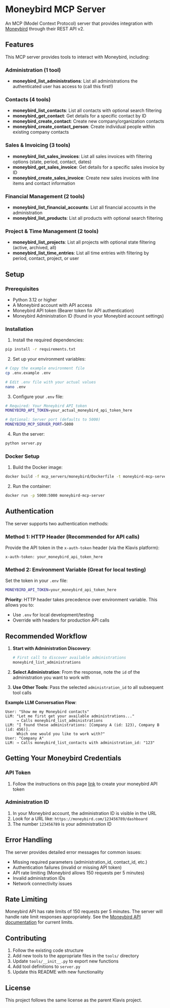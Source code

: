 # Moneybird MCP Server

An MCP (Model Context Protocol) server that provides integration with [Moneybird](https://moneybird.com) through their REST API v2.

## Features

This MCP server provides tools to interact with Moneybird, including:

### Administration (1 tool)
- **moneybird_list_administrations**: List all administrations the authenticated user has access to (call this first!)

### Contacts (4 tools)
- **moneybird_list_contacts**: List all contacts with optional search filtering
- **moneybird_get_contact**: Get details for a specific contact by ID
- **moneybird_create_contact**: Create new company/organization contacts
- **moneybird_create_contact_person**: Create individual people within existing company contacts

### Sales & Invoicing (3 tools)
- **moneybird_list_sales_invoices**: List all sales invoices with filtering options (state, period, contact, dates)
- **moneybird_get_sales_invoice**: Get details for a specific sales invoice by ID
- **moneybird_create_sales_invoice**: Create new sales invoices with line items and contact information

### Financial Management (2 tools)
- **moneybird_list_financial_accounts**: List all financial accounts in the administration
- **moneybird_list_products**: List all products with optional search filtering

### Project & Time Management (2 tools)
- **moneybird_list_projects**: List all projects with optional state filtering (active, archived, all)
- **moneybird_list_time_entries**: List all time entries with filtering by period, contact, project, or user

## Setup

### Prerequisites
- Python 3.12 or higher
- A Moneybird account with API access
- Moneybird API token (Bearer token for API authentication)
- Moneybird Administration ID (found in your Moneybird account settings)

### Installation

1. Install the required dependencies:
```bash
pip install -r requirements.txt
```

2. Set up your environment variables:
```bash
# Copy the example environment file
cp .env.example .env

# Edit .env file with your actual values
nano .env
```

3. Configure your `.env` file:
```bash
# Required: Your Moneybird API token
MONEYBIRD_API_TOKEN=your_actual_moneybird_api_token_here

# Optional: Server port (defaults to 5000)
MONEYBIRD_MCP_SERVER_PORT=5000
```

4. Run the server:
```bash
python server.py
```

### Docker Setup

1. Build the Docker image:
```bash
docker build -f mcp_servers/moneybird/Dockerfile -t moneybird-mcp-server .
```

2. Run the container:
```bash
docker run -p 5000:5000 moneybird-mcp-server
```

## Authentication

The server supports two authentication methods:

### Method 1: HTTP Header (Recommended for API calls)
Provide the API token in the `x-auth-token` header (via the Klavis platform):
```
x-auth-token: your_moneybird_api_token_here
```

### Method 2: Environment Variable (Great for local testing)
Set the token in your `.env` file:
```bash
MONEYBIRD_API_TOKEN=your_moneybird_api_token_here
```

**Priority**: HTTP header takes precedence over environment variable. This allows you to:
- Use `.env` for local development/testing
- Override with headers for production API calls


## Recommended Workflow

1. **Start with Administration Discovery**:
   ```bash
   # First call to discover available administrations
   moneybird_list_administrations
   ```

2. **Select Administration**: From the response, note the `id` of the administration you want to work with

3. **Use Other Tools**: Pass the selected `administration_id` to all subsequent tool calls

**Example LLM Conversation Flow**:
```
User: "Show me my Moneybird contacts"
LLM: "Let me first get your available administrations..."
     → Calls moneybird_list_administrations
LLM: "I found these administrations: [Company A (id: 123), Company B (id: 456)]. 
     Which one would you like to work with?"
User: "Company A"
LLM: → Calls moneybird_list_contacts with administration_id: "123"
```

## Getting Your Moneybird Credentials

### API Token
1. Follow the instructions on this page [link](https://developer.moneybird.com/authentication) to create your moneybird API token

### Administration ID
1. In your Moneybird account, the administration ID is visible in the URL
2. Look for a URL like: `https://moneybird.com/123456789/dashboard`
3. The number `123456789` is your administration ID

## Error Handling

The server provides detailed error messages for common issues:
- Missing required parameters (administration_id, contact_id, etc.)
- Authentication failures (invalid or missing API token)
- API rate limiting (Moneybird allows 150 requests per 5 minutes)
- Invalid administration IDs
- Network connectivity issues

## Rate Limiting

Moneybird API has rate limits of 150 requests per 5 minutes. The server will handle rate limit responses appropriately. See the [Moneybird API documentation](https://developer.moneybird.com/) for current limits.

## Contributing

1. Follow the existing code structure
2. Add new tools to the appropriate files in the `tools/` directory
3. Update `tools/__init__.py` to export new functions
4. Add tool definitions to `server.py`
5. Update this README with new functionality

## License

This project follows the same license as the parent Klavis project.